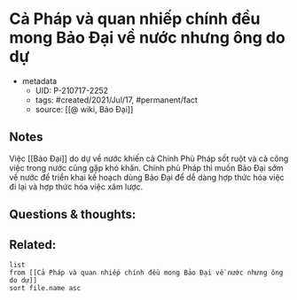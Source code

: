 ---
---

# Cả Pháp và quan nhiếp chính đều mong Bảo Đại về nước nhưng ông do dự

- metadata
	- UID: P-210717-2252
	- tags: #created/2021/Jul/17, #permanent/fact 
	- source: [[@ wiki, Bảo Đại]]

## Notes
Việc [[Bảo Đại]] do dự về nước khiến cả Chính Phủ Pháp sốt ruột và cả công việc trong nước cũng gặp khó khăn. Chính phủ Pháp thì muốn Bảo Đại sớm về nước để triển khai kế hoạch dùng Bảo Đại để dễ dàng hợp thức hóa việc đi lại và hợp thức hóa việc xâm lược.

## Questions & thoughts:

## Related:
```dataview
list
from [[Cả Pháp và quan nhiếp chính đều mong Bảo Đại về nước nhưng ông do dự]]
sort file.name asc
```
